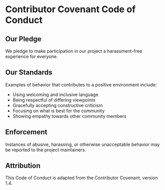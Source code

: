 # Contributor Covenant Code of Conduct

## Our Pledge

We pledge to make participation in our project a harassment-free experience for everyone.

## Our Standards

Examples of behavior that contributes to a positive environment include:

* Using welcoming and inclusive language
* Being respectful of differing viewpoints
* Gracefully accepting constructive criticism
* Focusing on what is best for the community
* Showing empathy towards other community members

## Enforcement

Instances of abusive, harassing, or otherwise unacceptable behavior may be reported to the project maintainers.

## Attribution

This Code of Conduct is adapted from the Contributor Covenant, version 1.4.
